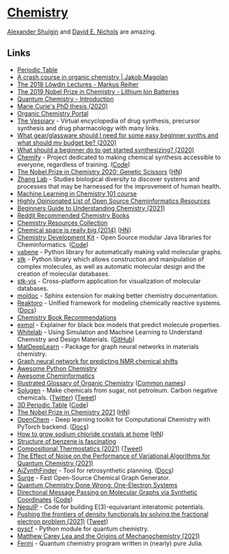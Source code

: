 # [Chemistry](http://en.wikipedia.org/wiki/Chemistry)

[Alexander Shulgin](http://en.wikipedia.org/wiki/Alexander_Shulgin) and [David E. Nichols](http://en.wikipedia.org/wiki/David_E._Nichols) are amazing.

## Links

- [Periodic Table](https://ptable.com/)
- [A crash course in organic chemistry | Jakob Magolan](https://www.youtube.com/watch?v=4INdeZ5HYpw)
- [The 2018 Löwdin Lectures - Markus Reiher](https://www.youtube.com/watch?v=OEJFPl7hSDM)
- [The 2019 Nobel Prize in Chemistry - Lithium Ion Batteries](https://www.youtube.com/watch?v=zy1BhVhpGN0)
- [Quantum Chemistry - Introduction](https://www.youtube.com/watch?v=HC81oYe43DI)
- [Marie Curie's PhD thesis (2020)](https://www.youtube.com/watch?v=-Vynhniw7SY)
- [Organic Chemistry Portal](https://www.organic-chemistry.org/)
- [The Vespiary](https://www.thevespiary.org/talk/index.php) - Virtual encyclopedia of drug synthesis, precursor synthesis and drug pharmacology with many links.
- [What gear/glassware should I need for some easy beginner synths and what should my budget be? (2020)](https://www.reddit.com/r/TheeHive/comments/j05ybe/what_gearglassware_should_i_need_for_some_easy/)
- [What should a beginner do to get started synthesizing? (2020)](https://www.reddit.com/r/TheeHive/comments/ikyfrw/what_should_a_beginner_do_to_get_started/)
- [Chemify](http://www.chem.gla.ac.uk/cronin/chemify/) - Project dedicated to making chemical synthesis accessible to everyone, regardless of training. ([Code](https://github.com/croningp/ChemputerSoftware))
- [The Nobel Prize in Chemistry 2020: Genetic Scissors](https://www.nobelprize.org/prizes/chemistry/2020/press-release/) ([HN](https://news.ycombinator.com/item?id=24706670))
- [Zhang Lab](https://zlab.bio/) - Studies biological diversity to discover systems and processes that may be harnessed for the improvement of human health.
- [Machine Learning in Chemistry 101 course](https://github.com/BingqingCheng/ML-in-chemistry-101)
- [Highly Opinionated List of Open Source Cheminformatics Resources](https://github.com/PatWalters/resources/blob/main/cheminformatics_resources.md)
- [Beginners Guide to Understanding Chemistry (2021)](https://www.youtube.com/playlist?list=PLgJIUWVTPrnXLrP25h_UteuawBgb0SyVR)
- [Reddit Recommended Chemistry Books](https://www.reddit.com/r/chemistry/wiki/books)
- [Chemistry Resources Collection](https://www.reddit.com/r/Chempros/comments/jput3t/megathread_community_resources_collection/)
- [Chemical space is really big (2014)](https://www.chemistryworld.com/opinion/chemical-space-is-big-really-big/7899.article) ([HN](https://news.ycombinator.com/item?id=27634549))
- [Chemistry Development Kit](https://cdk.github.io/) - Open Source modular Java libraries for Cheminformatics. ([Code](https://github.com/cdk/cdk))
- [vabene](https://github.com/lukasturcani/vabene) - Python library for automatically making valid molecular graphs.
- [stk](https://github.com/lukasturcani/stk) - Python library which allows construction and manipulation of complex molecules, as well as automatic molecular design and the creation of molecular databases.
- [stk-vis](https://github.com/lukasturcani/stk-vis) - Cross-platform application for visualization of molecular databases.
- [moldoc](https://github.com/lukasturcani/moldoc) - Sphinx extension for making better chemistry documentation.
- [Reaktoro](https://github.com/reaktoro/reaktoro) - Unified framework for modeling chemically reactive systems. ([Docs](https://reaktoro.org/))
- [Chemistry Book Recommendations](https://www.reddit.com/r/chemistry/comments/p0cj32/book_recommendations/)
- [exmol](https://github.com/ur-whitelab/exmol) - Explainer for black box models that predict molecule properties.
- [Whitelab](http://thewhitelab.org/) - Using Simulation and Machine Learning to Understand Chemistry and Design Materials. ([GitHub](https://github.com/ur-whitelab))
- [MatDeepLearn](https://github.com/vxfung/MatDeepLearn) - Package for graph neural networks in materials chemistry.
- [Graph neural network for predicting NMR chemical shifts](https://github.com/ur-whitelab/nmrgnn)
- [Awesome Python Chemistry](https://github.com/lmmentel/awesome-python-chemistry)
- [Awesome Cheminformatics](https://github.com/hsiaoyi0504/awesome-cheminformatics)
- [Illustrated Glossary of Organic Chemistry](http://www.chem.ucla.edu/~harding/IGOC/IGOC.html) ([Common names](http://www.chem.ucla.edu/~harding/IGOC/C/common_name.html))
- [Solugen](https://www.solugen.bio/) - Make chemicals from sugar, not petroleum. Carbon negative chemicals. ([Twitter](https://twitter.com/solugen)) ([Tweet](https://twitter.com/sethbannon/status/1435963898402725900))
- [3D Periodic Table](https://periodic.donghwi.dev/) ([Code](https://github.com/suhdonghwi/3d-periodic-table))
- [The Nobel Prize in Chemistry 2021](https://www.nobelprize.org/prizes/chemistry/2021/press-release/) ([HN](https://news.ycombinator.com/item?id=28771079))
- [OpenChem](https://github.com/Mariewelt/OpenChem) - Deep learning toolkit for Computational Chemistry with PyTorch backend. ([Docs](https://mariewelt.github.io/OpenChem/html/index.html))
- [How to grow sodium chloride crystals at home](https://crystalverse.com/sodium-chloride-crystals/) ([HN](https://news.ycombinator.com/item?id=29255511))
- [Structure of benzene is fascinating](https://twitter.com/johncarlosbaez/status/1461684340111429637)
- [Compositional Thermostatics (2021)](https://johncarlosbaez.wordpress.com/2021/11/22/compositional-thermostatics/) ([Tweet](https://twitter.com/johncarlosbaez/status/1462765291113488391))
- [The Effect of Noise on the Performance of Variational Algorithms for Quantum Chemistry (2021)](https://medium.com/qiskit/the-effect-of-noise-on-the-performance-of-variational-algorithms-for-quantum-chemistry-9cac4526abc1)
- [AiZynthFinder](https://github.com/MolecularAI/aizynthfinder) - Tool for retrosynthetic planning. ([Docs](https://molecularai.github.io/aizynthfinder/))
- [Surge](https://github.com/StructureGenerator/surge) - Fast Open-Source Chemical Graph Generator.
- [Quantum Chemistry Done Wrong: One-Electron Systems](https://github.com/lisyarus/chembook)
- [Directional Message Passing on Molecular Graphs via Synthetic Coordinates](https://www.in.tum.de/daml/synthetic-coordinates/) ([Code](https://github.com/TUM-DAML/synthetic_coordinates))
- [NequIP](https://github.com/mir-group/nequip) - Code for building E(3)-equivariant interatomic potentials.
- [Pushing the frontiers of density functionals by solving the fractional electron problem (2021)](https://www.science.org/doi/10.1126/science.abj6511) ([Tweet](https://twitter.com/pfau/status/1469024580853547014))
- [pyscf](https://github.com/pyscf/pyscf) - Python module for quantum chemistry.
- [Matthew Carey Lea and the Origins of Mechanochemistry (2021)](https://www.sciencehistory.org/distillations/matthew-carey-lea-and-the-origins-of-mechanochemistry)
- [Fermi](https://github.com/FermiQC/Fermi.jl) - Quantum chemistry program written in (nearly) pure Julia.
